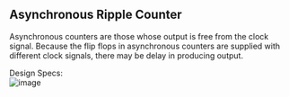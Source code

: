 ## Asynchronous Ripple Counter

Asynchronous counters are those whose output is free from the clock signal. Because the flip flops in asynchronous counters are supplied with different clock signals, there may be delay in producing output.

Design Specs:                                                                                                                                                                       
![image](https://github.com/EngAhmed21/Sub-RTL-Projects/assets/90782588/8fcee468-f97b-44b8-9bcb-222902578cae)

